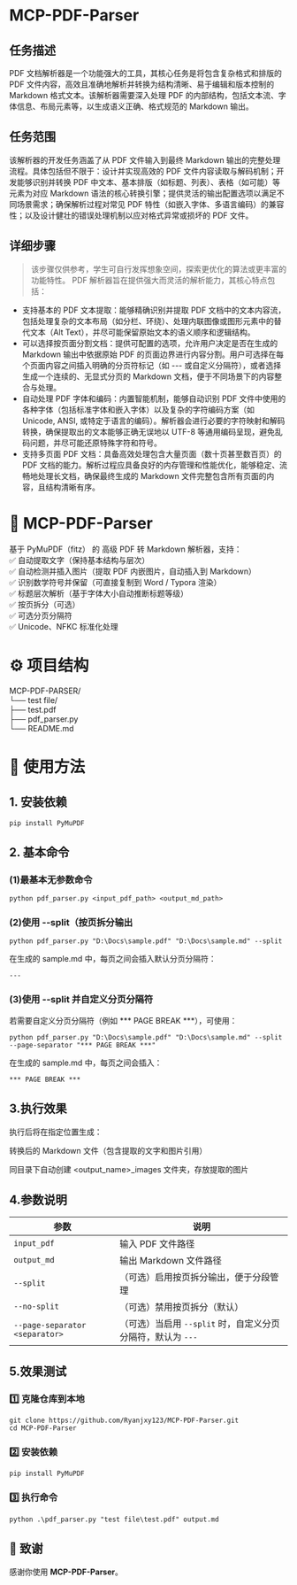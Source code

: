 # MCP-PDF-Parser

## 任务描述
PDF 文档解析器是一个功能强大的工具，其核心任务是将包含复杂格式和排版的 PDF 文件内容，高效且准确地解析并转换为结构清晰、易于编辑和版本控制的 Markdown 格式文本。该解析器需要深入处理 PDF 的内部结构，包括文本流、字体信息、布局元素等，以生成语义正确、格式规范的 Markdown 输出。

## 任务范围
该解析器的开发任务涵盖了从 PDF 文件输入到最终 Markdown 输出的完整处理流程。具体包括但不限于：设计并实现高效的 PDF 文件内容读取与解码机制；开发能够识别并转换 PDF 中文本、基本排版（如标题、列表）、表格（如可能）等元素为对应 Markdown 语法的核心转换引擎；提供灵活的输出配置选项以满足不同场景需求；确保解析过程对常见 PDF 特性（如嵌入字体、多语言编码）的兼容性；以及设计健壮的错误处理机制以应对格式异常或损坏的 PDF 文件。


## 详细步骤
> 该步骤仅供参考，学生可自行发挥想象空间，探索更优化的算法或更丰富的功能特性。
PDF 解析器旨在提供强大而灵活的解析能力，其核心特点包括：
- 支持基本的 PDF 文本提取：能够精确识别并提取 PDF 文档中的文本内容流，包括处理复杂的文本布局（如分栏、环绕）、处理内联图像或图形元素中的替代文本（Alt Text），并尽可能保留原始文本的语义顺序和逻辑结构。
- 可以选择按页面分割文档：提供可配置的选项，允许用户决定是否在生成的 Markdown 输出中依据原始 PDF 的页面边界进行内容分割。用户可选择在每个页面内容之间插入明确的分页符标记（如 --- 或自定义分隔符），或者选择生成一个连续的、无显式分页的 Markdown 文档，便于不同场景下的内容整合与处理。
- 自动处理 PDF 字体和编码：内置智能机制，能够自动识别 PDF 文件中使用的各种字体（包括标准字体和嵌入字体）以及复杂的字符编码方案（如 Unicode, ANSI, 或特定于语言的编码）。解析器会进行必要的字符映射和解码转换，确保提取出的文本能够正确无误地以 UTF-8 等通用编码呈现，避免乱码问题，并尽可能还原特殊字符和符号。
- 支持多页面 PDF 文档：具备高效处理包含大量页面（数十页甚至数百页）的 PDF 文档的能力。解析过程应具备良好的内存管理和性能优化，能够稳定、流畅地处理长文档，确保最终生成的 Markdown 文件完整包含所有页面的内容，且结构清晰有序。


# 📄 MCP-PDF-Parser
基于 PyMuPDF（fitz） 的 高级 PDF 转 Markdown 解析器，支持：  
✅ 自动提取文字（保持基本结构与层次）  
✅ 自动检测并插入图片（提取 PDF 内嵌图片，自动插入到 Markdown）  
✅ 识别数学符号并保留（可直接复制到 Word / Typora 渲染）  
✅ 标题层次解析（基于字体大小自动推断标题等级）  
✅ 按页拆分（可选）  
✅ 可选分页分隔符  
✅ Unicode、NFKC 标准化处理  

# ⚙️ 项目结构

MCP-PDF-PARSER/   
└── test file/  
    ├── test.pdf  
    ├── pdf_parser.py  
    └── README.md  
  
# 🚀 使用方法

## 1. 安装依赖

```
pip install PyMuPDF
```

## 2. 基本命令

### (1)最基本无参数命令

```
python pdf_parser.py <input_pdf_path> <output_md_path>
```

### (2)使用 --split（按页拆分输出

```
python pdf_parser.py "D:\Docs\sample.pdf" "D:\Docs\sample.md" --split
```

在生成的 sample.md 中，每页之间会插入默认分页分隔符：

```
---
```
### (3)使用 --split 并自定义分页分隔符
若需要自定义分页分隔符（例如 *** PAGE BREAK ***），可使用：

```
python pdf_parser.py "D:\Docs\sample.pdf" "D:\Docs\sample.md" --split --page-separator "*** PAGE BREAK ***"
```

在生成的 sample.md 中，每页之间会插入：

```
*** PAGE BREAK ***
```


## 3.执行效果 
执行后将在指定位置生成：

转换后的 Markdown 文件（包含提取的文字和图片引用）

同目录下自动创建 <output_name>_images 文件夹，存放提取的图片

## 4.参数说明

| 参数                             | 说明                                     |
| ------------------------------ | -------------------------------------- |
| `input_pdf`                    | 输入 PDF 文件路径                            |
| `output_md`                    | 输出 Markdown 文件路径                       |
| `--split`                      | （可选）启用按页拆分输出，便于分段管理                    |
| `--no-split`                   | （可选）禁用按页拆分（默认）                         |
| `--page-separator <separator>` | （可选）当启用 `--split` 时，自定义分页分隔符，默认为 `---` |

## 5.效果测试

### 1️⃣ 克隆仓库到本地

```
git clone https://github.com/Ryanjxy123/MCP-PDF-Parser.git
cd MCP-PDF-Parser
```
### 2️⃣ 安装依赖

```
pip install PyMuPDF
```


### 3️⃣ 执行命令

```
python .\pdf_parser.py "test file\test.pdf" output.md
```

## 🙏 致谢

感谢你使用 **MCP-PDF-Parser**。